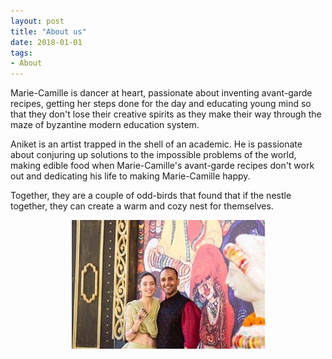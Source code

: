 ```yaml
---
layout: post
title: "About us"
date: 2018-01-01
tags: 
- About
---
```


Marie-Camille is dancer at heart, passionate about inventing avant-garde recipes, getting her steps done for the day and educating young mind so that they don't lose their creative spirits as they make their way through the maze of byzantine modern education system.

Aniket is an artist trapped in the shell of an academic. He is passionate about conjuring up solutions to the impossible problems of the world, making edible food when Marie-Camille's avant-garde recipes don't work out and dedicating his life to making Marie-Camille happy.

Together, they are a couple of odd-birds that found that if the nestle together, they can create a warm and cozy nest for themselves.


<p align="center">
  <img src="../pictures/manda2.jpg"><br>
</p>